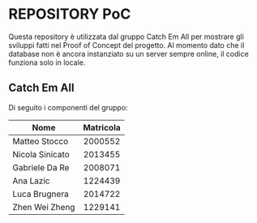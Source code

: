 # REPOSITORY PoC

Questa repository è utilizzata dal gruppo Catch Em All per mostrare gli sviluppi fatti nel Proof of Concept del progetto.
Al momento dato che il database non è ancora instanziato su un server sempre online, il codice funziona solo in locale.

## Catch Em All
Di seguito i componenti del gruppo:

| Nome   							| Matricola 		|
| ------------- 							|:-------------:|
| Matteo Stocco   | 2000552           |
| Nicola Sinicato |      2013455      |
| Gabriele Da Re  |      2008071      |
| Ana Lazic       |      1224439      |
| Luca Brugnera   |      2014722      |
| Zhen Wei Zheng  |      1229141      |

